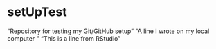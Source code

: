 # setUpTest
 “Repository for testing my Git/GitHub setup”
"A line I wrote on my local computer  " 
“This is a line from RStudio”